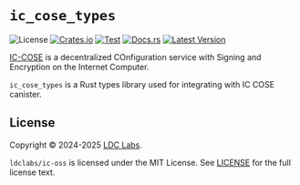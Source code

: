 # `ic_cose_types`
![License](https://img.shields.io/crates/l/ic_cose_types.svg)
[![Crates.io](https://img.shields.io/crates/d/ic_cose_types.svg)](https://crates.io/crates/ic_cose_types)
[![Test](https://github.com/ldclabs/ic-cose/actions/workflows/test.yml/badge.svg)](https://github.com/ldclabs/ic-cose/actions/workflows/test.yml)
[![Docs.rs](https://img.shields.io/docsrs/ic_cose_types?label=docs.rs)](https://docs.rs/ic_cose_types)
[![Latest Version](https://img.shields.io/crates/v/ic_cose_types.svg)](https://crates.io/crates/ic_cose_types)

[IC-COSE](https://github.com/ldclabs/ic-cose) is a decentralized COnfiguration service with Signing and Encryption on the Internet Computer.

`ic_cose_types` is a Rust types library used for integrating with IC COSE canister.

## License
Copyright © 2024-2025 [LDC Labs](https://github.com/ldclabs).

`ldclabs/ic-oss` is licensed under the MIT License. See [LICENSE](../../LICENSE-MIT) for the full license text.